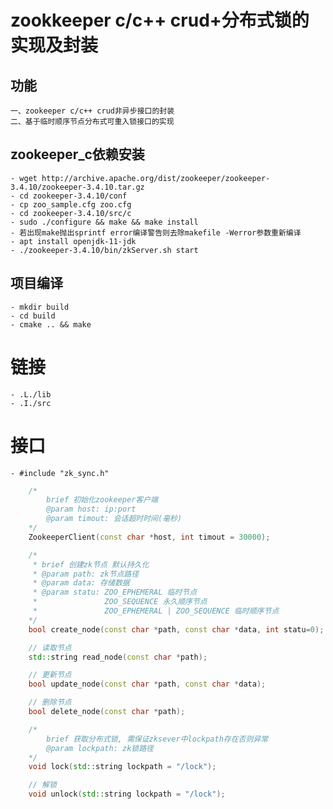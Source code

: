 # zookkeeper c/c++ crud+分布式锁的实现及封装

## 功能
    一、zookeeper c/c++ crud非异步接口的封装
    二、基于临时顺序节点分布式可重入锁接口的实现

## zookeeper_c依赖安装
    - wget http://archive.apache.org/dist/zookeeper/zookeeper-3.4.10/zookeeper-3.4.10.tar.gz
    - cd zookeeper-3.4.10/conf
    - cp zoo_sample.cfg zoo.cfg
    - cd zookeeper-3.4.10/src/c 
    - sudo ./configure && make && make install
    - 若出现make抛出sprintf error编译警告则去除makefile -Werror参数重新编译
    - apt install openjdk-11-jdk
    - ./zookeeper-3.4.10/bin/zkServer.sh start

## 项目编译
    - mkdir build
    - cd build
    - cmake .. && make

# 链接
    - .L./lib 
    - .I./src 

# 接口
    - #include "zk_sync.h"
```cpp
    /*
        brief 初始化zookeeper客户端
        @param host: ip:port
        @param timout: 会话超时时间(毫秒)
    */
    ZookeeperClient(const char *host, int timout = 30000);

    /*
     * brief 创建zk节点 默认持久化
     * @param path: zk节点路径
     * @param data: 存储数据
     * @param statu: ZOO_EPHEMERAL 临时节点
     *               ZOO_SEQUENCE 永久顺序节点
     *               ZOO_EPHEMERAL | ZOO_SEQUENCE 临时顺序节点
    */
    bool create_node(const char *path, const char *data, int statu=0);

    // 读取节点
    std::string read_node(const char *path);

    // 更新节点
    bool update_node(const char *path, const char *data);

    // 删除节点
    bool delete_node(const char *path);

    /*
        brief 获取分布式锁, 需保证zksever中lockpath存在否则异常
        @param lockpath: zk锁路径
    */
    void lock(std::string lockpath = "/lock");

    // 解锁
    void unlock(std::string lockpath = "/lock");



